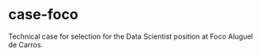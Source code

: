 # case-foco
Technical case for selection for the Data Scientist position at Foco Aluguel de Carros.

